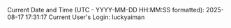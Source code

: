 Current Date and Time (UTC - YYYY-MM-DD HH:MM:SS formatted): 2025-08-17 17:31:17
Current User's Login: luckyaiman
